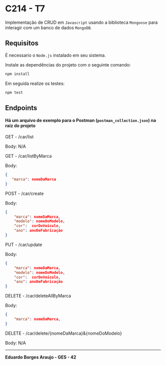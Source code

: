 # C214 - T7

Implementação de CRUD em `Javascript` usando a biblioteca `Mongoose` para interagir com um banco de dados `MongoDB`.

## **Requisitos**

É necessario o `Node.js` instalado em seu sistema.

Instale as dependências do projeto com o seguinte comando:

```bash
npm install
```

Em seguida realize os testes:

```bash
npm test
```

## **Endpoints**
#### Há um arquivo de exemplo para o Postman (`postman_collection.json`) na raiz do projeto


GET - /car/list

Body: N/A

GET - /car/listByMarca

Body: 

```json
{
   "marca": nomeDaMarca
}
```

POST - /car/create

Body:

```json
{
    "marca": nomeDaMarca,
    "modelo": nomeDoModelo,
    "cor":  corDoVeiculo,
    "ano": anoDeFabricação
}
```

PUT - /car/update

Body:

```json
{
    "marca": nomeDaMarca,
    "modelo": nomeDoModelo,
    "cor":  corDoVeiculo,
    "ano": anoDeFabricação
}
```

DELETE - /car/deleteAllByMarca

Body:

```json
{
    "marca": nomeDaMarca,
}
```

DELETE - /car/delete/{nomeDaMarca}&{nomeDoModelo}

Body: N/A

---


**Eduardo Borges Araujo - GES - 42**